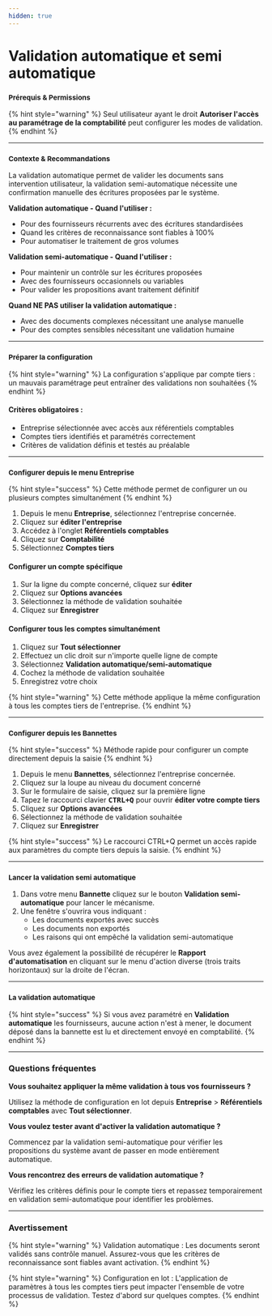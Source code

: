 ```yaml
---
hidden: true
---
```


# Validation automatique et semi automatique

### <sup>**Prérequis & Permissions**</sup>

{% hint style="warning" %}
Seul utilisateur ayant le droit **Autoriser l'accès au paramétrage de la comptabilité** peut configurer les modes de validation.
{% endhint %}

***

### <sup>**Contexte & Recommandations**</sup>

La validation automatique permet de valider les documents sans intervention utilisateur, la validation semi-automatique nécessite une confirmation manuelle des écritures proposées par le système.

**Validation automatique - Quand l'utiliser :**

* Pour des fournisseurs récurrents avec des écritures standardisées
* Quand les critères de reconnaissance sont fiables à 100%
* Pour automatiser le traitement de gros volumes

**Validation semi-automatique - Quand l'utiliser :**

* Pour maintenir un contrôle sur les écritures proposées
* Avec des fournisseurs occasionnels ou variables
* Pour valider les propositions avant traitement définitif

**Quand NE PAS utiliser la validation automatique :**

* Avec des documents complexes nécessitant une analyse manuelle
* Pour des comptes sensibles nécessitant une validation humaine

***

### <sup>**Préparer la configuration**</sup>

{% hint style="warning" %}
La configuration s'applique par compte tiers : un mauvais paramétrage peut entraîner des validations non souhaitées
{% endhint %}

#### **Critères obligatoires :**

* Entreprise sélectionnée avec accès aux référentiels comptables
* Comptes tiers identifiés et paramétrés correctement
* Critères de validation définis et testés au préalable

***

### <sup>**Configurer depuis le menu Entreprise**</sup>

{% hint style="success" %}
Cette méthode permet de configurer un ou plusieurs comptes simultanément
{% endhint %}

1. Depuis le menu **Entreprise**, sélectionnez l'entreprise concernée.
2. Cliquez sur **éditer l'entreprise**
3. Accédez à l'onglet **Référentiels comptables**
4. Cliquez sur **Comptabilité**
5. Sélectionnez **Comptes tiers**

#### **Configurer un compte spécifique**

1. Sur la ligne du compte concerné, cliquez sur **éditer**
2. Cliquez sur **Options avancées**
3. Sélectionnez la méthode de validation souhaitée
4. Cliquez sur **Enregistrer**

#### **Configurer tous les comptes simultanément**

1. Cliquez sur **Tout sélectionner**
2. Effectuez un clic droit sur n'importe quelle ligne de compte
3. Sélectionnez **Validation automatique/semi-automatique**
4. Cochez la méthode de validation souhaitée
5. Enregistrez votre choix

{% hint style="warning" %}
Cette méthode applique la même configuration à tous les comptes tiers de l'entreprise.
{% endhint %}

***

### <sup>**Configurer depuis les Bannettes**</sup>

{% hint style="success" %}
Méthode rapide pour configurer un compte directement depuis la saisie
{% endhint %}

1. Depuis le menu **Bannettes**, sélectionnez l'entreprise concernée.
2. Cliquez sur la loupe au niveau du document concerné
3. Sur le formulaire de saisie, cliquez sur la première ligne
4. Tapez le raccourci clavier <kbd>**CTRL+Q**</kbd> pour ouvrir **éditer votre compte tiers**
5. Cliquez sur **Options avancées**
6. Sélectionnez la méthode de validation souhaitée
7. Cliquez sur **Enregistrer**

{% hint style="success" %}
Le raccourci CTRL+Q permet un accès rapide aux paramètres du compte tiers depuis la saisie.
{% endhint %}

***

### <sup>**Lancer la validation semi automatique**</sup>

1. Dans votre menu **Bannette** cliquez sur le bouton **Validation semi-automatique** pour lancer le mécanisme.
2. Une fenêtre s'ouvrira vous indiquant :
   * Les documents exportés avec succès
   * Les documents non exportés
   * Les raisons qui ont empêché la validation semi-automatique

Vous avez également la possibilité de récupérer le **Rapport d'automatisation** en cliquant sur le menu d'action diverse (trois traits horizontaux) sur la droite de l'écran.

***

### <sup>**La validation automatique**</sup>

{% hint style="success" %}
Si vous avez paramétré en **Validation automatique** les fournisseurs, aucune action n'est à mener, le document déposé dans la bannette est lu et directement envoyé en comptabilité.
{% endhint %}

***

### **Questions fréquentes**

**Vous souhaitez appliquer la même validation à tous vos fournisseurs ?**&#x20;

Utilisez la méthode de configuration en lot depuis **Entreprise** > **Référentiels comptables** avec **Tout sélectionner**.

**Vous voulez tester avant d'activer la validation automatique ?**&#x20;

Commencez par la validation semi-automatique pour vérifier les propositions du système avant de passer en mode entièrement automatique.

**Vous rencontrez des erreurs de validation automatique ?**&#x20;

Vérifiez les critères définis pour le compte tiers et repassez temporairement en validation semi-automatique pour identifier les problèmes.

***

### **Avertissement**

{% hint style="warning" %}
Validation automatique : Les documents seront validés sans contrôle manuel. Assurez-vous que les critères de reconnaissance sont fiables avant activation.
{% endhint %}

{% hint style="warning" %}
Configuration en lot : L'application de paramètres à tous les comptes tiers peut impacter l'ensemble de votre processus de validation. Testez d'abord sur quelques comptes.
{% endhint %}
